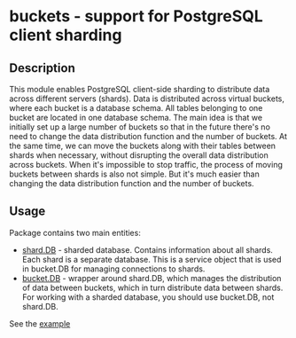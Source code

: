 # buckets - support for PostgreSQL client sharding

## Description

This module enables PostgreSQL client-side sharding to distribute data across different servers (shards).
Data is distributed across virtual buckets, where each bucket is a database schema. All tables belonging to one bucket are located in one database schema.
The main idea is that we initially set up a large number of buckets so that in the future there's no need to change the data distribution function
and the number of buckets. At the same time, we can move the buckets along with their tables between shards when necessary, without disrupting the overall data distribution across buckets.
When it's impossible to stop traffic, the process of moving buckets between shards is also not simple. But it's much easier than changing the data distribution function and the number of buckets.

## Usage

Package contains two main entities:

- [shard.DB](shard/shard.go) - sharded database. Contains information about all shards. Each shard is a separate database. This is a service object that is used in bucket.DB for managing connections to shards.
- [bucket.DB](bucket/bucket.go) - wrapper around shard.DB, which manages the distribution of data between buckets, which in turn distribute data between shards. For working with a sharded database, you should use bucket.DB, not shard.DB.

See the [example](/px/db/sharded/example/README.md)
